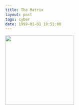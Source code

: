 ```yaml
---
title: The Matrix
layout: post
tags: cyber
date: 1999-01-01 19:51:00
---
```

<img width="220" src="https://upload.wikimedia.org/wikipedia/en/thumb/c/c1/The_Matrix_Poster.jpg/220px-The_Matrix_Poster.jpg" />
